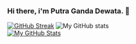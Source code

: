 ### Hi there, i'm Putra Ganda Dewata. 👋
[![GitHub Streak](https://streak-stats.demolab.com/?user=PutraGandaD)](https://git.io/streak-stats)
![My GitHub stats](https://github-readme-stats.vercel.app/api?username=PutraGandaD&show_icons=true&hide_rank=true)<br>
[![My GitHub Stats](https://github-readme-stats.vercel.app/api/top-langs/?username=PutraGandaD&hide=assembly,makefile,perl,c,c++,shell,css,scss,html&layout=compact)]()<br>








